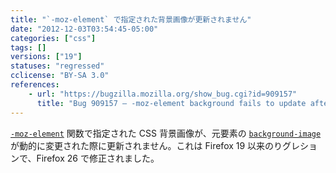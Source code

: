 ```yaml
---
title: "`-moz-element` で指定された背景画像が更新されません"
date: "2012-12-03T03:54:45-05:00"
categories: ["css"]
tags: []
versions: ["19"]
statuses: "regressed"
cclicense: "BY-SA 3.0"
references:
    - url: "https://bugzilla.mozilla.org/show_bug.cgi?id=909157"
      title: "Bug 909157 – -moz-element background fails to update after image reloads"
---
```

[`-moz-element`](https://developer.mozilla.org/docs/Web/CSS/-moz-element) 関数で指定された CSS 背景画像が、元要素の [`background-image`](https://developer.mozilla.org/docs/Web/CSS/background-image) が動的に変更された際に更新されません。これは Firefox 19 以来のりグレションで、Firefox 26 で修正されました。
